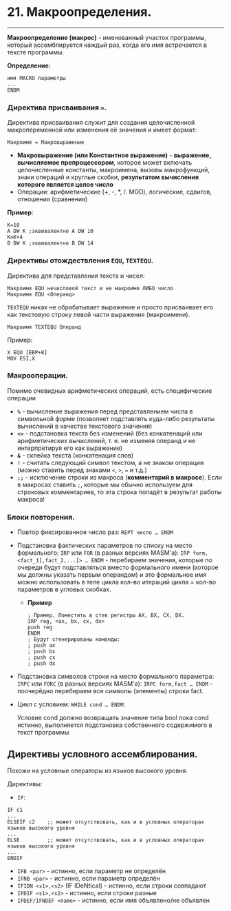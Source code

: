 # 21. Макроопределения.

---

**Макроопределение (макрос)** - именованный участок программы, который ассемблируется каждый раз, когда его имя встречается в тексте программы.

**Определение:**

```wasm
имя MACRO параметры
...
ENDM
```

### **Директива присваивания `=`.**

Директива присваивания служит для создания целочисленной макропеременной или изменения её значения и имеет формат:

```
Макроимя = Макровыражение
```

- **Макровыражение (или Константное выражение)** - **выражение, вычисляемое препроцессором**, которое может включать целочисленные константы, макроимена, вызовы макрофункций, знаки операций и круглые скобки, **результатом вычисления которого является целое число**
- Операции: арифметические (+, -, *, /. MOD), логические, сдвигов, отношения (сравнения)

**Пример**:

```
K=10
A DW K ;эквивалентно A DW 10
K=K+4
B DW K ;эквивалентно B DW 14
```

### **Директивы отождествления `EQU`, `TEXTEQU`.**

Директива для представления текста и чисел:

```
Макроимя EQU нечисловой текст и не макроимя ЛИБО число
Макроимя EQU <Операнд>
```

`TEXTEQU` никак не обрабатывает выражение и просто присваивает его как текстовую строку левой части выражения (макроимени).

```
Макроимя TEXTEQU Операнд
```

Пример:

```wasm
X EQU [EBP+8]
MOV ESI,X
```

### **Макрооперации.**

Помимо очевидных арифметических операций, есть специфические операции

- **`%`** - вычисление выражения перед представлением числа в символьной форме (позволяет подставлять куда-либо результаты вычислений в качестве текстового значения)
- **`<>`** - подстановка текста без изменений (без конкатенаций или арифметических вычислений, т. е. не изменяя операнд и не интерпретируя его как выражение)
- **`&`** - склейка текста (конкатенация слов)
- **`!`** - считать следующий символ текстом, а не знаком операции (можно ставить перед знаками `<`, `>`, `=` и т.д.)
- **`;;`** - исключение строки из макроса (**комментарий в макросе**). Если в макросах ставить `;`, которые мы обычно используем для строковых комментариев, то эта строка попадёт в результат работы макроса!

### **Блоки повторения.**

- Повтор фиксированное число раз: `REPT число … ENDM`

- Подстановка фактических параметров по списку на место формального: `IRP` или `FOR` (в разных версиях MASM'а): `IRP form,<fact_1[,fact_2,...]> … ENDM` - перебираем значения, которые по очереди будут подставляться вместо формального имени (которое мы должны указать первым операндом) и это формальное имя можно использовать в теле цикла кол-во итераций цикла = кол-во параметров в угловых скобках.

  - **Пример**

    ```assembly
    ; Пример. Поместить в стек регистры AX, BX, CX, DX.
    IRP reg, <ax, bx, cx, dx>
    push reg
    ENDM
    ; Будут сгенерированы команды:
    ; push ax
    ; push bx
    ; push cx
    ; push dx
    ```

- Подстановка символов строки на место формального параметра: `IRPC` или `FORC` (в разных версиях MASM'а): `IRPC form,fact … ENDM` - поочерёдно перебираем все символы (элементы) строки fact.

- Цикл с условием: `WHILE cond … ENDM`:

  Условие cond должно возвращать значение типа bool пока cond истинно, выполняется подстановка собственного содержимого в текст программы

## **Директивы условного ассемблирования.**

Похожи на условные операторы из языков высокого уровня.

Директивы:

- `IF`:

```assembly
IF c1
...
ELSEIF c2    ;; может отсутствовать, как и в условных операторах языков высокого уровня
...
ELSE         ;; может отсутствовать, как и в условных операторах языков высокого уровня
...
ENDIF
```

- `IFB <par>` - истинно, если параметр не определён
- `IFNB <par>` - истинно, если параметр определён
- `IFIDN <s1>,<s2>` (IF IDeNtical) - истинно, если строки совпадают
- `IFDIF <s1>,<s2>` - истинно, если строки разные
- `IFDEF/IFNDEF <name>` - истинно, если имя объявлено/не объявлен